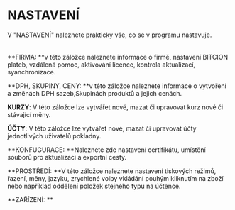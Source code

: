 # NASTAVENÍ

V "NASTAVENÍ" naleznete prakticky vše, co se v programu nastavuje.

###### 

**FIRMA: **v této záložce naleznete informace o firmě, nastavení BITCION plateb, vzdálená pomoc, aktivování licence, kontrola aktualizací, syanchronizace.

**DPH, SKUPINY, CENY: **v této záložce naleznete informace o vytvoření a změnách DPH sazeb,Skupinách produktů a jejich cenách.

**KURZY**: V této záložce lze vytvářet nové, mazat či upravovat kurz nové či stávající měny.

**ÚČTY**: V této záložce lze vytvářet nové, mazat či upravovat účty jednotlivých uživatelů pokladny.

**KONFUGURACE: **Naleznete zde nastavení certifikátu, umístění souborů pro aktualizaci a exportní cesty.

**PROSTŘEDÍ: **V této záložce naleznete nastavení tiskových režimů, řazení, měny, jazyku, zrychlené volby vkládání pouhým kliknutím na zboží nebo například oddělení položek  stejného typu na účtence.

**ZAŘÍZENÍ: **

